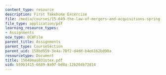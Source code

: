 ```yaml
---
content_type: resource
description: First Takehome Excercise
file: /media/courses/15-649-the-law-of-mergers-and-acquisitions-spring-2003/b59b141566898a97bd0a12b204b72d14_15649mas031stex.pdf
file_type: application/pdf
learning_resource_types:
- Assignments
ocw_type: OCWFile
parent_title: Assignments
parent_type: CourseSection
parent_uid: 158bd959-3e4a-78f2-d4dd-b4e6162bd90a
resourcetype: Document
title: 15649mas031stex.pdf
uid: b59b1415-6689-8a97-bd0a-12b204b72d14
---
```

